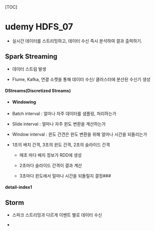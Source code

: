 [TOC]

# udemy HDFS_07

- 실시간 데이터를 스트리밍하고, 데이터 수신 즉시 분석하여 결과 출력하기.

## Spark Streaming

- 데이터 스트림 발생

- Flume, Kafka, 연결 소켓을 통해 데이터 수신/ 클러스터에 분산된 수신기 생성

#### DStreams(Discretized Streams)

- #### Windowing

- Batch interval : 얼마나 자주 데이터를 샘플링, 처리하는가

- Slide interval : 얼마나 자주 윈도 변환을 계산하는가

- Window interval : 윈도 간견은 윈도 변환을 위해 얼마나 시간을 되돌리는가

- 1초의 배치 간격, 3초의 윈도 간격, 2초의 슬라이드 간격 
  
  - 매초 마다 배치 정보가 RDD에 생성
  
  - 2초마다 슬라이드 간격이 결과 계산
  
  - 3초마다 윈도에서 얼마나 시간을 되돌릴지 결정### 

#### detail-index1

## Storm

- 스파크 스트리밍과 다르게 이벤트 별로 데이터 수신

- 

